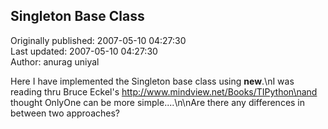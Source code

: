 ## Singleton Base Class  
Originally published: 2007-05-10 04:27:30  
Last updated: 2007-05-10 04:27:30  
Author: anurag uniyal  
  
Here I have implemented the Singleton base class using __new__.\nI was reading thru Bruce Eckel's  http://www.mindview.net/Books/TIPython\nand thought OnlyOne can be more simple....\n\nAre there any differences in between two approaches?